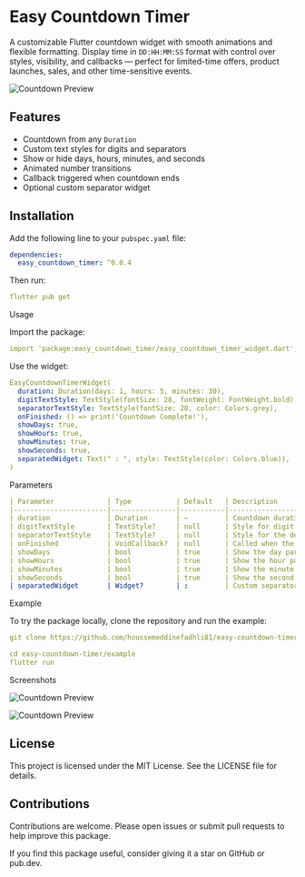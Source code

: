 # Easy Countdown Timer

A customizable Flutter countdown widget with smooth animations and flexible formatting. Display time in `DD:HH:MM:SS` format with control over styles, visibility, and callbacks — perfect for limited-time offers, product launches, sales, and other time-sensitive events.

![Countdown Preview](https://raw.githubusercontent.com/houssemeddinefadhli81/easy-countdown-timer/refs/heads/main/assets/screenshot.gif)

## Features

- Countdown from any `Duration`
- Custom text styles for digits and separators
- Show or hide days, hours, minutes, and seconds
- Animated number transitions
- Callback triggered when countdown ends
- Optional custom separator widget

## Installation

Add the following line to your `pubspec.yaml` file:

```yaml
dependencies:
  easy_countdown_timer: ^0.0.4
```
Then run:
```yaml
flutter pub get
```
Usage

Import the package:
```yaml
import 'package:easy_countdown_timer/easy_countdown_timer_widget.dart';
```
Use the widget:
```yaml
EasyCountdownTimerWidget(
  duration: Duration(days: 1, hours: 5, minutes: 30),
  digitTextStyle: TextStyle(fontSize: 28, fontWeight: FontWeight.bold),
  separatorTextStyle: TextStyle(fontSize: 28, color: Colors.grey),
  onFinished: () => print('Countdown Complete!'),
  showDays: true,
  showHours: true,
  showMinutes: true,
  showSeconds: true,
  separatedWidget: Text(" : ", style: TextStyle(color: Colors.blue)),
)
```
Parameters
```yaml
| Parameter             | Type           | Default   | Description                      |
|-----------------------|----------------|-----------|----------------------------------|
| duration              | Duration       | —         | Countdown duration               |
| digitTextStyle        | TextStyle?     | null      | Style for digit text             |
| separatorTextStyle    | TextStyle?     | null      | Style for the default separator  |
| onFinished            | VoidCallback?  | null      | Called when the countdown ends   |
| showDays              | bool           | true      | Show the day part                |
| showHours             | bool           | true      | Show the hour part               |
| showMinutes           | bool           | true      | Show the minute part             |
| showSeconds           | bool           | true      | Show the second part             |
| separatedWidget       | Widget?        | :         | Custom separator widget          |
```
Example

To try the package locally, clone the repository and run the example:
```yaml
git clone https://github.com/houssemeddinefadhli81/easy-countdown-timer.git
```
```yaml
cd easy-countdown-timer/example
flutter run
```
Screenshots

![Countdown Preview](https://raw.githubusercontent.com/houssemeddinefadhli81/easy-countdown-timer/refs/heads/main/assets/screenshot.png)

![Countdown Preview](https://raw.githubusercontent.com/houssemeddinefadhli81/easy-countdown-timer/refs/heads/main/assets/screenshot.gif)

## License

This project is licensed under the MIT License. See the LICENSE file for details.

## Contributions

Contributions are welcome. Please open issues or submit pull requests to help improve this package.

If you find this package useful, consider giving it a star on GitHub or pub.dev.